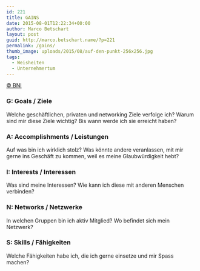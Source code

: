 ```yaml
---
id: 221
title: GAINS
date: 2015-08-01T12:22:34+00:00
author: Marco Betschart
layout: post
guid: http://marco.betschart.name/?p=221
permalink: /gains/
thumb_image: uploads/2015/08/auf-den-punkt-256x256.jpg
tags:
  - Weisheiten
  - Unternehmertum
---
```

[© BNI](https://www.bnischweiz.ch)

### G: Goals / Ziele

Welche geschäftlichen, privaten und networking Ziele verfolge ich? Warum sind mir diese Ziele wichtig? Bis wann werde ich sie erreicht haben?

### A: Accomplishments / Leistungen

<div>
  <div>
    Auf was bin ich wirklich stolz? Was könnte andere veranlassen, mit mir gerne ins Geschäft zu kommen, weil es meine Glaubwürdigkeit hebt?
  </div>
  
  <h3>
    I: Interests / Interessen
  </h3>
</div>

<div>
  Was sind meine Interessen? Wie kann ich diese mit anderen Menschen verbinden?
</div>

### N: Networks / Netzwerke

<div>
  In welchen Gruppen bin ich aktiv Mitglied? Wo befindet sich mein Netzwerk?
</div>

### S: Skills / Fähigkeiten

<div>
  Welche Fähigkeiten habe ich, die ich gerne einsetze und mir Spass machen?
</div>